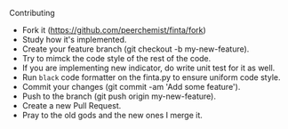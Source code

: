 Contributing

* Fork it (https://github.com/peerchemist/finta/fork)
* Study how it's implemented.
* Create your feature branch (git checkout -b my-new-feature).
* Try to mimck the code style of the rest of the code.
* If you are implementing new indicator, do write unit test for it as well.
* Run `black` code formatter on the finta.py to ensure uniform code style.
* Commit your changes (git commit -am 'Add some feature').
* Push to the branch (git push origin my-new-feature).
* Create a new Pull Request.
* Pray to the old gods and the new ones I merge it.
